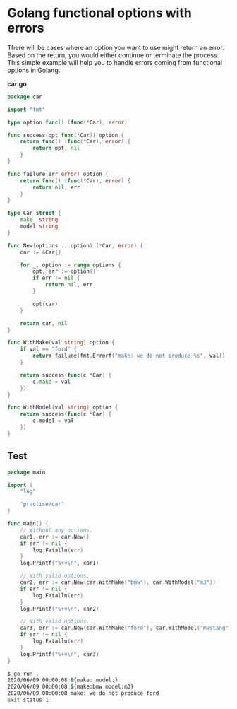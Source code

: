 # Golang functional options with errors

There will be cases where an option you want to use might return an error. Based on the return, you would either continue or terminate the process. This simple example will help you to handle errors coming from functional options in Golang.

**car.go**

```go
package car

import "fmt"

type option func() (func(*Car), error)

func success(opt func(*Car)) option {
	return func() (func(*Car), error) {
		return opt, nil
	}
}

func failure(err error) option {
	return func() (func(*Car), error) {
		return nil, err
	}
}

type Car struct {
	make  string
	model string
}

func New(options ...option) (*Car, error) {
	car := &Car{}

	for _, option := range options {
		opt, err := option()
		if err != nil {
			return nil, err
		}

		opt(car)
	}

	return car, nil
}

func WithMake(val string) option {
	if val == "ford" {
		return failure(fmt.Errorf("make: we do not produce %s", val))
	}

	return success(func(c *Car) {
		c.make = val
	})
}

func WithModel(val string) option {
	return success(func(c *Car) {
		c.model = val
	})
}
```

## Test

```go
package main

import (
	"log"

	"practise/car"
)

func main() {
	// Without any options.
	car1, err := car.New()
	if err != nil {
		log.Fatalln(err)
	}
	log.Printf("%+v\n", car1)

	// With valid options.
	car2, err := car.New(car.WithMake("bmw"), car.WithModel("m3"))
	if err != nil {
		log.Fatalln(err)
	}
	log.Printf("%+v\n", car2)

	// With valid options.
	car3, err := car.New(car.WithMake("ford"), car.WithModel("mustang"))
	if err != nil {
		log.Fatalln(err)
	}
	log.Printf("%+v\n", car3)
}
```

```bash
$ go run .
2020/06/09 00:00:08 &{make: model:}
2020/06/09 00:00:08 &{make:bmw model:m3}
2020/06/09 00:00:08 make: we do not produce ford
exit status 1
```
